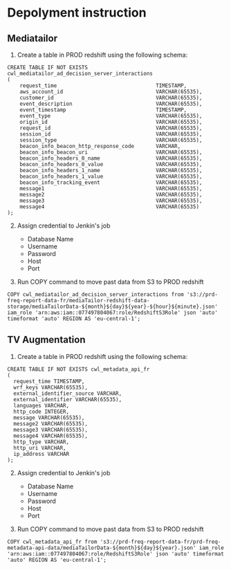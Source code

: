 # Depolyment instruction

## Mediatailor
1. Create a table in PROD redshift using the following schema:
```
CREATE TABLE IF NOT EXISTS cwl_mediatailor_ad_decision_server_interactions
(
    request_time                                TIMESTAMP,
    aws_account_id                              VARCHAR(65535),
    customer_id                                 VARCHAR(65535),
    event_description                           VARCHAR(65535),
    event_timestamp                             TIMESTAMP,
    event_type                                  VARCHAR(65535),
    origin_id                                   VARCHAR(65535),
    request_id                                  VARCHAR(65535),
    session_id                                  VARCHAR(65535),
    session_type                                VARCHAR(65535),
    beacon_info_beacon_http_response_code       VARCHAR,
    beacon_info_beacon_uri                      VARCHAR(65535),
    beacon_info_headers_0_name                  VARCHAR(65535),
    beacon_info_headers_0_value                 VARCHAR(65535),
    beacon_info_headers_1_name                  VARCHAR(65535),
    beacon_info_headers_1_value                 VARCHAR(65535),
    beacon_info_tracking_event                  VARCHAR(65535),
    message1                                    VARCHAR(65535),
    message2                                    VARCHAR(65535),
    message3                                    VARCHAR(65535),
    message4                                    VARCHAR(65535) 
);
```

2. Assign credential to Jenkin's job 
    - Database Name
    - Username
    - Password
    - Host
    - Port

3. Run COPY command to move past data from S3 to PROD redshift
```
COPY cwl_mediatailor_ad_decision_server_interactions from 's3://prd-freq-report-data-fr/mediaTailor-redshift-data-storage/mediaTailorData-${month}${day}${year}-${hour}${minute}.json' iam_role 'arn:aws:iam::077497804067:role/RedshiftS3Role' json 'auto' timeformat 'auto' REGION AS 'eu-central-1';
```

## TV Augmentation
1. Create a table in PROD redshift using the following schema:
```
CREATE TABLE IF NOT EXISTS cwl_metadata_api_fr
(
  request_time TIMESTAMP,
  wrf_keys VARCHAR(65535),
  external_identifier_source VARCHAR,
  external_identifier VARCHAR(65535),
  languages VARCHAR,
  http_code INTEGER,
  message VARCHAR(65535),
  message2 VARCHAR(65535),
  message3 VARCHAR(65535),
  message4 VARCHAR(65535),
  http_type VARCHAR,
  http_uri VARCHAR,
  ip_address VARCHAR
);
```

2. Assign credential to Jenkin's job 
    - Database Name
    - Username
    - Password
    - Host
    - Port

3. Run COPY command to move past data from S3 to PROD redshift
```
COPY cwl_metadata_api_fr from 's3://prd-freq-report-data-fr/prd-freq-metadata-api-data/mediaTailorData-${month}${day}${year}.json' iam_role 'arn:aws:iam::077497804067:role/RedshiftS3Role' json 'auto' timeformat 'auto' REGION AS 'eu-central-1';
```
